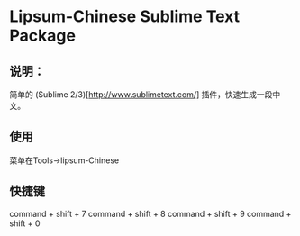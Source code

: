 # Lipsum-Chinese Sublime Text Package

## 说明：

简单的 (Sublime 2/3)[http://www.sublimetext.com/] 插件，快速生成一段中文。

## 使用

菜单在Tools->lipsum-Chinese

## 快捷键

command + shift + 7
command + shift + 8
command + shift + 9
command + shift + 0

